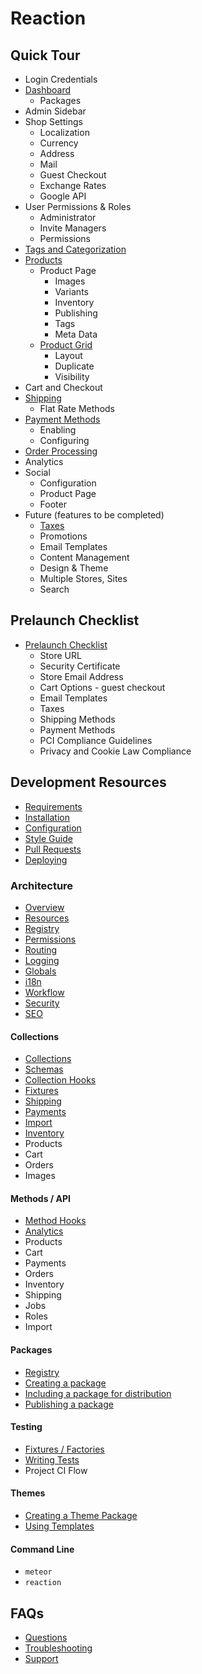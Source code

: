 # Reaction
## Quick Tour
- Login Credentials
- [Dashboard](admin/dashboard.md)
	- Packages
- Admin Sidebar
- Shop Settings
	- Localization
	- Currency
	- Address
	- Mail
	- Guest Checkout
	- Exchange Rates
	- Google API
- User Permissions & Roles
	- Administrator
	- Invite Managers
	- Permissions
- [Tags and Categorization](admin/tags.md)
- [Products](admin/products.md)
	- Product Page
		- Images
		- Variants
		- Inventory
		- Publishing
		- Tags
		- Meta Data
	- [Product Grid](admin/products.md)
		- Layout
		- Duplicate
		- Visibility
- Cart and Checkout
- [Shipping](admin/shipping.md)
	- Flat Rate Methods
- [Payment Methods](admin/payment.md)
	- Enabling
	- Configuring
- [Order Processing](admin/orders.md)
- Analytics
- Social
	- Configuration
	- Product Page
	- Footer
- Future (features to be completed)
	- [Taxes](admin/taxes.md)
	- Promotions
	- Email Templates
	- Content Management
	- Design & Theme
	- Multiple Stores, Sites
	- Search

## Prelaunch Checklist
- [Prelaunch Checklist](admin/checklist.md)
	- Store URL
	- Security Certificate
	- Store Email Address
	- Cart Options - guest checkout
	- Email Templates
	- Taxes
	- Shipping Methods
	- Payment Methods
	- PCI Compliance Guidelines
	- Privacy and Cookie Law Compliance


## Development Resources
- [Requirements](developer/requirements.md)
- [Installation](developer/installation.md)
- [Configuration](developer/configuration.md)
- [Style Guide](developer/styleguide.md)
- [Pull Requests](developer/pr.md)
- [Deploying](developer/deploying.md)

### Architecture
- [Overview](developer/architecture/overview.md)
- [Resources](developer/resources.md)
- [Registry](developer/packages/registry.md)
- [Permissions](developer/architecture/permissions.md)
- [Routing](developer/architecture/routing.md)
- [Logging](developer/architecture/logging.md)
- [Globals](developer/architecture/globals.md)
- [i18n](developer/architecture/i18n.md)
- [Workflow](developer/architecture/workflow.md)
- [Security](developer/architecture/security.md)
- [SEO](developer/architecture/seo.md)

#### Collections
- [Collections](developer/collections/collections.md)
- [Schemas](developer/collections/schema.md)
- [Collection Hooks](developer/collections/collection-hooks.md)
- [Fixtures](developer/collections/fixtures.md)
- [Shipping](developer/collections/shipping.md)
- [Payments](developer/collections/payments)
- [Import](developer/collections/import.md)
- [Inventory](developer/collections/inventory.md)
- Products
- Cart
- Orders
- Images

#### Methods / API
- [Method Hooks](developer/methods/hooks.md)
- [Analytics](developer/methods/analytics.md)
- Products
- Cart
- Payments
- Orders
- Inventory
- Shipping
- Jobs
- Roles
- Import

#### Packages
- [Registry](developer/packages/registry.md)
- [Creating a package](developer/packages/packages.md)
- [Including a package for distribution](developer/packages/including.md)
- [Publishing a package](developer/packages/publishing.md)

#### Testing
- [Fixtures / Factories](developer/testing/factories.md)
- [Writing Tests](developer/testing/testing.md)
- Project CI Flow

#### Themes
- [Creating a Theme Package](developer/themes/themes.md)
- [Using Templates](developer/themes/tempates.md)

#### Command Line
- `meteor`
- `reaction`

## FAQs
- [Questions](faqs/faq.md)
- [Troubleshooting](faqs/troubleshooting.md)
- [Support](faqs/support.md)